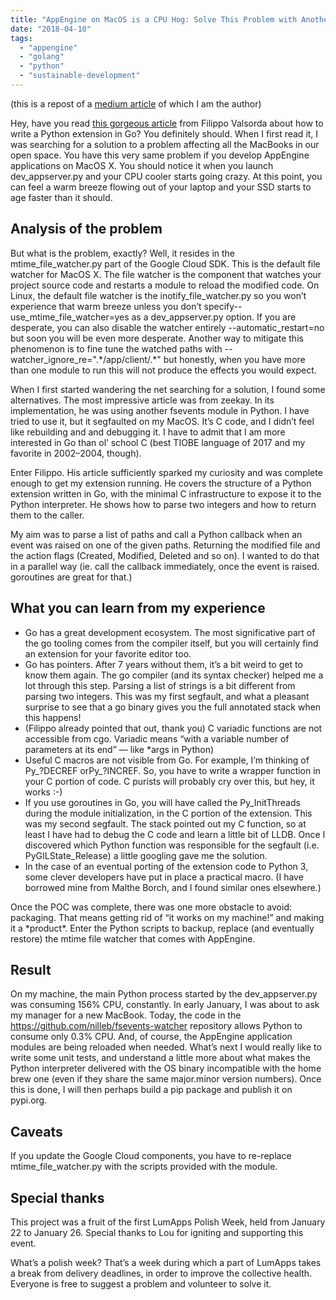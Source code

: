 ```yaml
---
title: "AppEngine on MacOS is a CPU Hog: Solve This Problem with Another Python Native Extension Module"
date: "2018-04-10"
tags: 
  - "appengine"
  - "golang"
  - "python"
  - "sustainable-development"
---
```


(this is a repost of a [medium article](https://medium.com/lumapps-engineering/appengine-on-macos-is-a-cpu-hog-heres-how-to-solve-this-problem-with-another-python-native-9f2a6dc5c960) of which I am the author)

Hey, have you read [this gorgeous article](https://blog.filippo.io/building-python-modules-with-go-1-5) from Filippo Valsorda about how to write a Python extension in Go? You definitely should. When I first read it, I was searching for a solution to a problem affecting all the MacBooks in our open space. You have this very same problem if you develop AppEngine applications on MacOS X. You should notice it when you launch dev\_appserver.py and your CPU cooler starts going crazy. At this point, you can feel a warm breeze flowing out of your laptop and your SSD starts to age faster than it should.

## Analysis of the problem

But what is the problem, exactly? Well, it resides in the mtime\_file\_watcher.py part of the Google Cloud SDK. This is the default file watcher for MacOS X. The file watcher is the component that watches your project source code and restarts a module to reload the modified code. On Linux, the default file watcher is the inotify\_file\_watcher.py so you won’t experience that warm breeze unless you don’t specify--use\_mtime\_file\_watcher=yes as a dev\_appserver.py option. If you are desperate, you can also disable the watcher entirely --automatic\_restart=no but soon you will be even more desperate. Another way to mitigate this phenomenon is to fine tune the watched paths with --watcher\_ignore\_re=".\*/app/client/.\*" but honestly, when you have more than one module to run this will not produce the effects you would expect.

When I first started wandering the net searching for a solution, I found some alternatives. The most impressive article was from zeekay. In its implementation, he was using another fsevents module in Python. I have tried to use it, but it segfaulted on my MacOS. It’s C code, and I didn’t feel like rebuilding and and debugging it. I have to admit that I am more interested in Go than ol’ school C (best TIOBE language of 2017 and my favorite in 2002–2004, though).

Enter Filippo. His article sufficiently sparked my curiosity and was complete enough to get my extension running. He covers the structure of a Python extension written in Go, with the minimal C infrastructure to expose it to the Python interpreter. He shows how to parse two integers and how to return them to the caller.

My aim was to parse a list of paths and call a Python callback when an event was raised on one of the given paths. Returning the modified file and the action flags (Created, Modified, Deleted and so on). I wanted to do that in a parallel way (ie. call the callback immediately, once the event is raised. goroutines are great for that.)

## What you can learn from my experience

- Go has a great development ecosystem. The most significative part of the go tooling comes from the compiler itself, but you will certainly find an extension for your favorite editor too.
- Go has pointers. After 7 years without them, it’s a bit weird to get to know them again. The go compiler (and its syntax checker) helped me a lot through this step. Parsing a list of strings is a bit different from parsing two integers. This was my first segfault, and what a pleasant surprise to see that a go binary gives you the full annotated stack when this happens!
- (Filippo already pointed that out, thank you) C variadic functions are not accessible from cgo. Variadic means “with a variable number of parameters at its end” — like \*args in Python)
- Useful C macros are not visible from Go. For example, I’m thinking of Py\_?DECREF orPy\_?INCREF. So, you have to write a wrapper function in your C portion of code. C purists will probably cry over this, but hey, it works :-)
- If you use goroutines in Go, you will have called the Py\_InitThreads during the module initialization, in the C portion of the extension. This was my second segfault. The stack pointed out my C function, so at least I have had to debug the C code and learn a little bit of LLDB. Once I discovered which Python function was responsible for the segfault (i.e. PyGILState\_Release) a little googling gave me the solution.
- In the case of an eventual porting of the extension code to Python 3, some clever developers have put in place a practical macro. (I have borrowed mine from Malthe Borch, and I found similar ones elsewhere.)

Once the POC was complete, there was one more obstacle to avoid: packaging. That means getting rid of “it works on my machine!” and making it a \*product\*. Enter the Python scripts to backup, replace (and eventually restore) the mtime file watcher that comes with AppEngine.

## Result

On my machine, the main Python process started by the dev\_appserver.py was consuming 156% CPU, constantly. In early January, I was about to ask my manager for a new MacBook. Today, the code in the https://github.com/nilleb/fsevents-watcher repository allows Python to consume only 0.3% CPU. And, of course, the AppEngine application modules are being reloaded when needed. What’s next I would really like to write some unit tests, and understand a little more about what makes the Python interpreter delivered with the OS binary incompatible with the home brew one (even if they share the same major.minor version numbers). Once this is done, I will then perhaps build a pip package and publish it on pypi.org.

## Caveats

If you update the Google Cloud components, you have to re-replace mtime\_file\_watcher.py with the scripts provided with the module.

## Special thanks

This project was a fruit of the first LumApps Polish Week, held from January 22 to January 26. Special thanks to Lou for igniting and supporting this event.

What’s a polish week? That’s a week during which a part of LumApps takes a break from delivery deadlines, in order to improve the collective health. Everyone is free to suggest a problem and volunteer to solve it.
